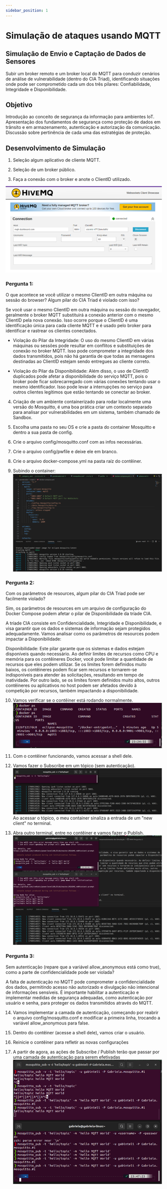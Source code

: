 ```yaml
---
sidebar_position: 1
---
```


# Simulação de ataques usando MQTT

## Simulação de Envio e Captação de Dados de Sensores
Subir um broker remoto e um broker local do MQTT para conduzir cenários de análise de vulnerabilidade (dentro do CIA Triad), identificando situações onde pode ser comprometido cada um dos três pilares: Confiabilidade, Integridade e Disponibilidade.

## Objetivo 
Introdução ao conceito de segurança da informação para ambientes IoT. Apresentação dos fundamentos de segurança como proteção de dados em trânsito e em armazenamento, autenticação e autorização da comunicação. Discussão sobre pertinência de cada uma das estratégias de proteção.

## Desenvolvimento de Simulação

1. Seleção algum aplicativo de cliente MQTT.

2. Seleção de um broker público.

3. Faça a conexão com o broker e anote o ClientID utilizado.

![Criação e Conexão de um Broker Público](../../../src/ponderada3/img/img1.png)

### Pergunta 1: 
O que acontece se você utilizar o mesmo ClientID em outra máquina ou sessão do browser? Algum pilar do CIA Triad é violado com isso?

Se você usar o mesmo ClientID em outra máquina ou sessão do navegador, geralmente o broker MQTT substituirá a conexão anterior com o mesmo ClientID pela nova conexão. Isso ocorre porque o ClientID é uma identificação única para cada cliente MQTT e é usado pelo broker para identificar e rastrear os clientes conectados.

- Violação do Pilar da Integridade:
O uso do mesmo ClientID em várias máquinas ou sessões pode resultar em conflitos e substituições de conexão no broker MQTT. Isso pode comprometer a integridade dos dados transmitidos, pois não há garantia de que todas as mensagens destinadas ao ClientID estejam sendo entregues ao cliente correto.

- Violação do Pilar da Disponibilidade:
Além disso, o uso de ClientID duplicados pode afetar a disponibilidade do serviço MQTT, pois o broker pode ficar sobrecarregado com várias conexões tentando usar o mesmo identificador. Isso pode levar a interrupções no serviço para outros clientes legítimos que estão tentando se conectar ao broker.

4. Criação de um ambiente containerizado para rodar localmente uma versão do Mosquitto, é uma boa prática criar um contexto separado para analisar por vulnerabilidades em um sistema, também chamado de Sandbox.

5. Escolha uma pasta no seu OS e crie a pasta do container Mosquitto e dentro a sua pasta de config. 

6. Crie o arquivo config/mosquitto.conf com as infos necessárias.

7. Crie o arquivo config/pwfile e deixe ele em branco.

8. Crie o arquivo docker-compose.yml na pasta raíz do contêiner.

9. Subindo o container: 
![Criação de Container](../../../src/ponderada3/img/img2.png)

### Pergunta 2: 
Com os parâmetros de resources, algum pilar do CIA Triad pode ser facilmente violado?

Sim, os parâmetros de resources em um arquivo de configuração do Docker Compose podem afetar o pilar de Disponibilidade da tríade CIA.

A tríade CIA consiste em Confidencialidade, Integridade e Disponibilidade, e visa garantir que os dados e sistemas de informação sejam protegidos adequadamente. Vamos analisar como os parâmetros de resources podem impactar a Disponibilidade:

Disponibilidade: Este pilar garante que os sistemas e dados estejam disponíveis quando necessário. Ao definir limites de recursos como CPU e memória para os contêineres Docker, você pode limitar a quantidade de recursos que eles podem utilizar. Se os limites forem definidos muito baixos, os contêineres podem ficar sem recursos e tornarem-se indisponíveis para atender às solicitações, resultando em tempo de inatividade. Por outro lado, se os limites forem definidos muito altos, outros contêineres ou aplicativos no host podem ser afetados devido à competição por recursos, também impactando a disponibilidade.

10. Vamos verificar se o contêiner está rodando normalmente. 
![Teste do Docker](../../../src/ponderada3/img/img3.png)

11. Com o contêiner funcionando, vamos acessar a shell dele.

12. Vamos fazer o Subscribe em um tópico (sem autenticação).
![Subscribe](../../../src/ponderada3/img/img4.png)
Ao acessar o tópico, o meu container sinaliza a entrada de um "new client" no terminal. 

13. Abra outro terminal, entre no contêiner e vamos fazer o Publish.
![Publish](../../../src/ponderada3/img/img5.png)

### Pergunta 3: 
Sem autenticação (repare que a variável allow_anonymous está como true), como a parte de confidencialidade pode ser violada?

A falta de autenticação no MQTT pode comprometer a confidencialidade dos dados, permitindo acesso não autorizado e divulgação não intencional de informações sensíveis. É importante habilitar a autenticação e implementar medidas de segurança adequadas, como autenticação por usuário e senha, para proteger os dados transmitidos através do MQTT.

14. Vamos implementar a camada de autenticação, começando por reabrir o arquivo config/mosquitto.conf e modificar a primeira linha, trocando a variável allow_anonymous para false.

15. Dentro do contêiner (acesse a shell dele), vamos criar o usuário. 

16. Reinicie o contêiner para refletir as novas configurações

17. A partir de agora, as ações de Subscribe / Publish terão que passar por uma camada de autenticação para serem efetivadas
![Pub/Sub - Auth](../../../src/ponderada3/img/img6.png)
